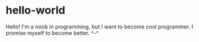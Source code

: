 # hello-world

Hello! I'm a noob in programming, but I want to become 
cool programmer.
I promise myself to become better. ^-^
